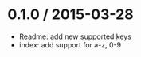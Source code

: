 
0.1.0 / 2015-03-28
==================

  * Readme: add new supported keys
  * index: add support for a-z, 0-9
